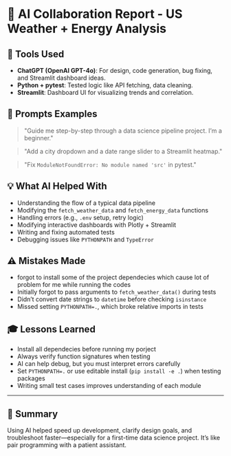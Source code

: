 # 🤖 AI Collaboration Report - US Weather + Energy Analysis

## 🧠 Tools Used

- **ChatGPT (OpenAI GPT-4o)**: For design, code generation, bug fixing, and Streamlit dashboard ideas.
- **Python + pytest**: Tested logic like API fetching, data cleaning.
- **Streamlit**: Dashboard UI for visualizing trends and correlation.

## 📝 Prompts Examples

> "Guide me step-by-step through a data science pipeline project. I’m a beginner."

> "Add a city dropdown and a date range slider to a Streamlit heatmap."

> "Fix `ModuleNotFoundError: No module named 'src'` in pytest."

## 💡 What AI Helped With

- Understanding the flow of a typical data pipeline
- Modifying the  `fetch_weather_data` and `fetch_energy_data` functions
- Handling errors (e.g., `.env` setup, retry logic)
- Modifying interactive dashboards with Plotly + Streamlit
- Writing and fixing automated tests
- Debugging issues like `PYTHONPATH` and `TypeError`

## ⚠️ Mistakes Made

- forgot to install some of the project dependecies which cause lot of problem for me while running the codes
- Initially forgot to pass arguments to `fetch_weather_data()` during tests
- Didn’t convert date strings to `datetime` before checking `isinstance`
- Missed setting `PYTHONPATH=.`, which broke relative imports in tests

## 🎓 Lessons Learned

- Install all dependecies before running my porject
- Always verify function signatures when testing
- AI can help debug, but you must interpret errors carefully
- Set `PYTHONPATH=.` or use editable install (`pip install -e .`) when testing packages
- Writing small test cases improves understanding of each module

---

## 🏁 Summary

Using AI helped speed up development, clarify design goals, and troubleshoot faster—especially for a first-time data science project. It’s like pair programming with a patient assistant.
